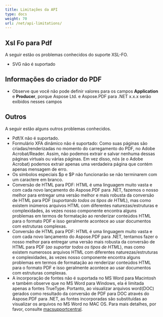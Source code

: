 ```yaml
---
title: Limitações da API
type: docs
weight: 70
url: /net/api-limitations/
---
```


## **Xsl Fo para Pdf**
A seguir estão os problemas conhecidos do suporte XSL-FO.

- SVG não é suportado
## **Informações do criador do PDF**
- Observe que você não pode definir valores para os campos **Application** e **Producer**, porque Aspose Ltd. e Aspose.PDF para .NET x.x.x serão exibidos nesses campos
## **Outros**
A seguir estão alguns outros problemas conhecidos.

- Pdf/X não é suportado.
- Formulário XFA dinâmico não é suportado: Como suas páginas são criadas/renderizadas no momento do carregamento do PDF, no Adobe Acrobat/Reader. Assim, não podemos extrair e salvar nenhuma dessas páginas virtuais ou várias páginas. Em vez disso, nós (e o Adobe Acrobat) podemos extrair apenas uma verdadeira página que contém apenas mensagem de erro.
- Os símbolos especiais $p e $P não funcionarão se não terminarem com um caractere em branco.
- Conversão de HTML para PDF: HTML é uma linguagem muito vasta e com cada novo lançamento do Aspose.PDF para .NET, fazemos o nosso melhor para entregar uma versão melhor e mais robusta da conversão de HTML para PDF (*suportando todos os tipos de HTML*), mas como existem inúmeros arquivos HTML com diferentes naturezas/estruturas e complexidades, às vezes nosso componente encontra alguns problemas em termos de formatação ao renderizar conteúdos HTML para o formato PDF e isso geralmente acontece ao usar documentos com estruturas complexas.
- Conversão de HTML para PDF: HTML é uma linguagem muito vasta e com cada novo lançamento do Aspose.PDF para .NET, tentamos fazer o nosso melhor para entregar uma versão mais robusta da conversão de HTML para PDF (*ao suportar todos os tipos de HTML*), mas como existem numerosos arquivos HTML com diferentes naturezas/estruturas e complexidades, às vezes nosso componente encontra alguns problemas em termos de formatação ao renderizar conteúdos HTML para o formato PDF e isso geralmente acontece ao usar documentos com estruturas complexas.
- A incorporação de fontes não é suportada no MS Word para Macintosh e também observe que no MS Word para Windows, ela é limitada apenas a fontes TrueType. Portanto, ao visualizar arquivos word(DOC) gerados como resultado da conversão de PDF para DOC através do Aspose.PDF para .NET, as fontes incorporadas são substituídas ao visualizar os arquivos no MS Word no MAC OS. Para mais detalhes, por favor, consulte [macsupportcentral](http://www.macsupportcentral.com/2012/05/embed-fonts-microsoft-office-word-files/).
